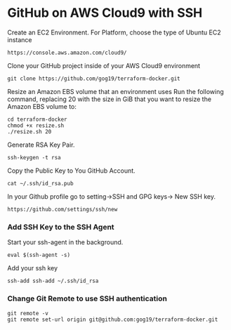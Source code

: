 # GitHub on AWS Cloud9 with SSH

Create an EC2 Environment. For Platform, choose the type of Ubuntu EC2 instance
```
https://console.aws.amazon.com/cloud9/
```

Clone your GitHub project inside of your AWS Cloud9 environment
```
git clone https://github.com/gog19/terraform-docker.git
```

Resize an Amazon EBS volume that an environment uses
Run the following command, replacing 20 with the size in GiB that you want to resize the Amazon EBS volume to:
```
cd terraform-docker
chmod +x resize.sh
./resize.sh 20
```
Generate RSA Key Pair.
```
ssh-keygen -t rsa
```

Copy the Public Key to You GitHub Account.
```
cat ~/.ssh/id_rsa.pub
```

In your Github profile go to setting->SSH and GPG keys-> New SSH key.
```
https://github.com/settings/ssh/new
```

### Add SSH Key to the SSH Agent
Start your ssh-agent in the background.
```
eval $(ssh-agent -s)
```
Add your ssh key
```
ssh-add ssh-add ~/.ssh/id_rsa
```

### Change Git Remote to use SSH authentication
```
git remote -v
git remote set-url origin git@github.com:gog19/terraform-docker.git
```